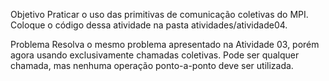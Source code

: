 Objetivo
Praticar o uso das primitivas de comunicação coletivas do MPI. Coloque o código dessa atividade na pasta atividades/atividade04.

Problema
Resolva o mesmo problema apresentado na Atividade 03, porém agora usando exclusivamente chamadas coletivas. Pode ser qualquer chamada, mas nenhuma operação ponto-a-ponto deve ser utilizada.
